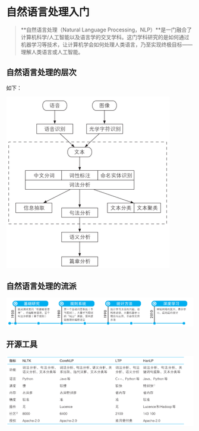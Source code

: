 # 自然语言处理入门

> **自然语言处理（Natural Language Processing，NLP）**是一门融合了计算机科学/人工智能以及语言学的交叉学科。这门学科研究的是如何通过机器学习等技术，让计算机学会如何处理人类语言，乃至实现终极目标——理解人类语言或人工智能。

## 自然语言处理的层次

如下：

<img src=".assets/2020-2-3_11-17-38.png" style="zoom: 50%;" />

## 自然语言处理的流派

<img src=".assets/2020-2-3_12-26-11.png" style="zoom:50%;" />

## 开源工具

<img src=".assets/2020-2-3_13-52-12.png" style="zoom:50%;" />


